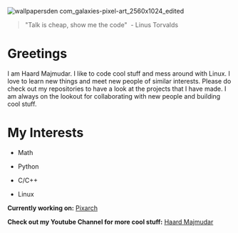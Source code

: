 ![wallpapersden com_galaxies-pixel-art_2560x1024_edited](https://user-images.githubusercontent.com/62053026/214365799-f3f790e3-879a-4ac9-9ae3-00087524923b.jpg)

> "Talk is cheap, show me the code"
>  - Linus Torvalds

# Greetings

I am Haard Majmudar. I like to code cool stuff and mess around with Linux. I love to learn new things and meet new people of similar interests. Please do check out my repositories to have a look at the projects that I have made. I am always on the lookout for collaborating with new people and building cool stuff. 


# My Interests

- Math

- Python

- C/C++

- Linux

**Currently working on:** [Pixarch](https://github.com/heisenburgh/pixarch)

**Check out my Youtube Channel for more cool stuff:** [Haard Majmudar](https://www.youtube.com/channel/UCsI79ri6eHKmeOsMTxSc8hQ)
